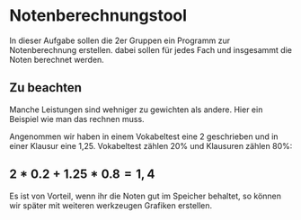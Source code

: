 # Notenberechnungstool

In dieser Aufgabe sollen die 2er Gruppen ein Programm zur Notenberechnung erstellen.
dabei sollen für jedes Fach und insgesammt die Noten berechnet werden.

## Zu beachten
Manche Leistungen sind wehniger zu gewichten als andere. Hier ein Beispiel wie man das rechnen muss.

Angenommen wir haben in einem Vokabeltest eine 2 geschrieben und in einer Klausur eine 1,25.
Vokabeltest zählen 20% und Klausuren zählen 80%:

$2*0.2 + 1.25*0.8=1,4$
---
Es ist von Vorteil, wenn ihr die Noten gut im Speicher behaltet, so können wir später mit weiteren werkzeugen Grafiken erstellen.